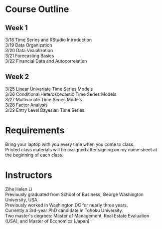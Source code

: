 # Course Outline
## Week 1
3/18 Time Series and RStudio Introduction<br>
3/19 Data Organization <br>
3/20 Data Visualization <br>
3/21 Forecasting Basics <br>
3/22 Financial Data and Autocorrelation <br>

## Week 2
3/25 Linear Univariate Time Series Models <br>
3/26 Conditional Heteroscedastic Time Series Models <br>
3/27 Multivariate Time Series Models <br>
3/28 Factor Analysis <br>
3/29 Entry Level Bayesian Time Series <br>

# Requirements
Bring your laptop with you every time when you come to class.<br>
Printed class materials will be assigned after signing on my name sheet at the beginning of each class.


# Instructors
Zihe Helen Li <br>
Previously graduated from School of Business, George Washington University, USA.<br>
Previously worked in Washington DC for nearly three years. <br>
Currently a 3rd-year PhD candidate in Tohoku University.<br>
Two master's degrees: Master of Management, Real Estate Evaluation (USA), and Master of Economics (Japan)
